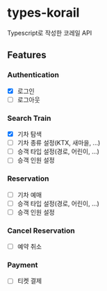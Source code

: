 # types-korail
Typescript로 작성한 코레일 API




## Features

### Authentication
- [x] 로그인
- [ ] 로그아웃

### Search Train
- [x] 기차 탐색
- [ ] 기차 종류 설정(KTX, 새마을, ...)
- [ ] 승객 타입 설정(경로, 어린이, ...)
- [ ] 승객 인원 설정

### Reservation
- [ ] 기차 예매
- [ ] 승객 타입 설정(경로, 어린이, ...)
- [ ] 승객 인원 설정

### Cancel Reservation
- [ ] 예약 취소

### Payment
- [ ] 티켓 결제